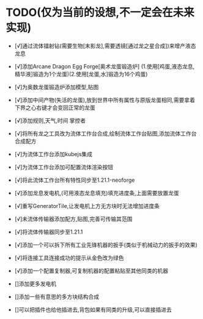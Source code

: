 # TODO(仅为当前的设想,不一定会在未来实现)

- [√]通过流体镭射钻(需要生物[末影龙],需要透镜[通过龙之星合成])来增产液态龙息
- [√]添加Arcane Dragon Egg Forge[奥术龙蛋锻造炉] (1.使用[鸡蛋,液态龙息,精华液]锻造为1个龙蛋)(2.使用[龙蛋,水]锻造为16个鸡蛋)
- [√]为奥数龙蛋锻造炉添加模型,贴图
- [√]添加中间产物(失活的龙蛋),放到世界中所有属性与原版龙蛋相同,需要拿着下界之心右键才会变回正常的龙蛋
- [√]添加规则,天气,时间 掌控者
- [√]将所有龙之工具改为流体工作台合成,绘制流体工作台贴图,添加流体工作台合成配方
- [√]为流体工作台添加kubejs集成
- [√]为流体工作台添加可配置流体渲染按钮
- [√]将此流体工作台所有特性同步至1.21.1-neoforge
- [√]添加龙息发电机,(可用液态龙息填充)填充进度条,上面需要放置龙蛋
- [√]重写GeneratorTile,让发电机上方无方块时无法增加进度条
- [√]未流体传输器添加配方,贴图,完善可传输其范围
- [√]将流体传输器同步至1.21.1
- [√]添加一个可以拆下所有工业先锋机器的扳手(类似于机械动力的扳手的效果)
- [√]将连接工具连接成功的提示从金色改为绿色
- [√]添加一个配置复制器,可复制机器的配置粘贴至其他同类的机器


- []添加更多发电机
- []添加一些有意思的多方块结构合成
- []可以把插件也给他插进去,背包如果有同类的升级,可以直接插进去